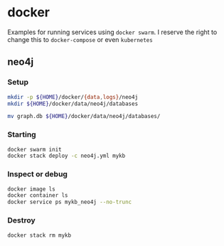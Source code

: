 # docker

Examples for running services using `docker swarm`.  I reserve the right to change this to `docker-compose` or even `kubernetes`

## neo4j

### Setup
```bash
mkdir -p ${HOME}/docker/{data,logs}/neo4j
mkdir ${HOME}/docker/data/neo4j/databases

mv graph.db ${HOME}/docker/data/neo4j/databases/
```

### Starting
```bash
docker swarm init
docker stack deploy -c neo4j.yml mykb
```

### Inspect or debug
```bash
docker image ls
docker container ls
docker service ps mykb_neo4j --no-trunc
```

### Destroy
```bash
docker stack rm mykb
```